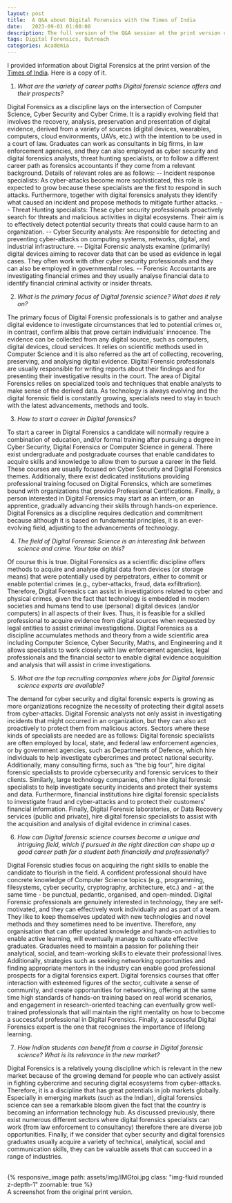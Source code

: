 ```yaml
---
layout: post
title:  A Q&A about Digital Forensics with the Times of India
date:   2023-09-01 01:00:00
description: The full version of the Q&A session at the print version of the newspaper.
tags: Digital Forensics, Outreach
categories: Academia
---
```


I provided information about Digital Forensics at the print version of the [Times of India](https://epaper.timesgroup.com/article-share?article=22_05_2023_554_011_cap_TOI). Here is a copy of it. <br>
 
1) *What are the variety of career paths Digital forensic science offers and their prospects?*
 
 Digital Forensics as a discipline lays on the intersection of Computer Science, Cyber Security and Cyber Crime. It is a rapidly evolving field that involves the recovery, analysis, preservation and presentation of digital evidence, derived from a variety of sources (digital devices, wearables, computers, cloud environments, UAVs, etc.) with the intention to be used in a court of law. 
Graduates can work as consultants in big firms, in law enforcement agencies, and they can also employed as cyber security and digital forensics analysts, threat hunting specialists, or to follow a different career path as forensics accountants if they come from a relevant background. Details of relevant roles are as follows: 
-- Incident response specialists: As cyber-attacks become more sophisticated, this role is expected to grow because these specialists are the first to respond in such attacks. Furthermore, together with digital forensics analysts they identify what caused an incident and propose methods to mitigate further attacks. 
-- Threat Hunting specialists: These cyber security professionals proactively search for threats and malicious activities in digital ecosystems. Their aim is to effectively detect potential security threats that could cause harm to an organization.
-- Cyber Security analysts: Are responsible for detecting and preventing cyber-attacks on computing systems, networks, digital, and industrial infrastructure. 
-- Digital Forensic analysts examine (primarily) digital devices aiming to recover data that can be used as evidence in legal cases. They often work with other cyber security professionals and they can also be employed in governmental roles. 
-- Forensic Accountants are investigating financial crimes and they usually analyse financial data to identify financial criminal activity or insider threats.

2) *What is the primary focus of Digital forensic science? What does it rely on?*

The primary focus of Digital Forensic professionals is to gather and analyse digital evidence to investigate circumstances that led to potential crimes or, in contrast, confirm alibis that prove certain individuals’ innocence. The evidence can be collected from any digital source, such as computers, digital devices, cloud services. It relies on scientific methods used in Computer Science and it is also referred as the art of collecting, recovering, preserving, and analysing digital evidence. Digital Forensic professionals are usually responsible for writing reports about their findings and for presenting their investigative results in the court. The area of Digital Forensics relies on specialized tools and techniques that enable analysts to make sense of the derived data. As technology is always evolving and the digital forensic field is constantly growing, specialists need to stay in touch with the latest advancements, methods and tools.

3) *How to start a career in Digital forensics?*

To start a career in Digital Forensics a candidate will normally require a combination of education, and/or formal training after pursuing a degree in Cyber Security, Digital Forensics or Computer Science in general. There exist undergraduate and postgraduate courses that enable candidates to acquire skills and knowledge to allow them to pursue a career in the field. These courses are usually focused on Cyber Security and Digital Forensics themes. Additionally, there exist dedicated institutions providing professional training focused on Digital Forensics, which are sometimes bound with organizations that provide Professional Certifications. Finally, a person interested in Digital Forensics may start as an intern, or an apprentice, gradually advancing their skills through hands-on experience. Digital Forensics as a discipline requires dedication and commitment because although it is based on fundamental principles, it is an ever-evolving field, adjusting to the advancements of technology. 

4) *The field of Digital Forensic Science is an interesting link between science and crime. Your take on this?*

Of course this is true. Digital Forensics as a scientific discipline offers methods to acquire and analyse digital data from devices (or storage means) that were potentially used by perpetrators, either to commit or enable potential crimes (e.g., cyber-attacks, fraud, data exfiltration). Therefore, Digital Forensics can assist in investigations related to cyber and physical crimes, given the fact that technology is embedded in modern societies and humans tend to use (personal) digital devices (and/or computers) in all aspects of their lives. Thus, it is feasible for a skilled professional to acquire evidence from digital sources when requested by legal entities to assist criminal investigations. Digital Forensics as a discipline accumulates methods and theory from a wide scientific area including Computer Science, Cyber Security, Maths, and Engineering and it allows specialists to work closely with law enforcement agencies, legal professionals and the financial sector to enable digital evidence acquisition and analysis that will assist in crime investigations.

5) *What are the top recruiting companies where jobs for Digital forensic science experts are available?*

The demand for cyber security and digital forensic experts is growing as more organizations recognize the necessity of protecting their digital assets from cyber-attacks. Digital Forensic analysts not only assist in investigating incidents that might occurred in an organization, but they can also act proactively to protect them from malicious actors. Sectors where these kinds of specialists are needed are as follows: Digital forensic specialists are often employed by local, state, and federal law enforcement agencies, or by government agencies, such as Departments of Defence, which hire individuals to help investigate cybercrimes and protect national security. Additionally, many consulting firms, such as “the big four”, hire digital forensic specialists to provide cybersecurity and forensic services to their clients. Similarly, large technology companies, often hire digital forensic specialists to help investigate security incidents and protect their systems and data. Furthermore, financial institutions hire digital forensic specialists to investigate fraud and cyber-attacks and to protect their customers' financial information. Finally, Digital Forensic laboratories, or Data Recovery services (public and private), hire digital forensic specialists to assist with the acquisition and analysis of digital evidence in criminal cases.

6) *How can Digital forensic science courses become a unique and intriguing field, which if pursued in the right direction can shape up a good career path for a student both financially and professionally?*

Digital Forensic studies focus on acquiring the right skills to enable the candidate to flourish in the field. A confident professional should have concrete knowledge of Computer Science topics (e.g., programming, filesystems, cyber security, cryptography, architecture, etc.) and - at the same time - be punctual, pedantic, organised, and open-minded. Digital Forensic professionals are genuinely interested in technology, they are self-motivated, and they can effectively work individually and as part of a team. They like to keep themselves updated with new technologies and novel methods and they sometimes need to be inventive. Therefore, any organisation that can offer updated knowledge and hands-on activities to enable active learning, will eventually manage to cultivate effective graduates. Graduates need to maintain a passion for polishing their analytical, social, and team-working skills to elevate their professional lives. Additionally, strategies such as seeking networking opportunities and finding appropriate mentors in the industry can enable good professional prospects for a digital forensics expert. Digital forensics courses that offer interaction with esteemed figures of the sector, cultivate a sense of community, and create opportunities for networking, offering at the same time high standards of hands-on training based on real world scenarios, and engagement in research-oriented teaching can eventually grow well-trained professionals that will maintain the right mentality on how to become a successful professional in Digital Forensics. Finally, a successful Digital Forensics expert is the one that recognises the importance of lifelong learning.

7) *How Indian students can benefit from a course in Digital forensic science? What is its relevance in the new market?*

Digital Forensics is a relatively young discipline which is relevant in the new market because of the growing demand for people who can actively assist in fighting cybercrime and securing digital ecosystems from cyber-attacks. Therefore, it is a discipline that has great potentials in job markets globally. Especially in emerging markets (such as the Indian), digital forensics science can see a remarkable bloom given the fact that the country is becoming an information technology hub. As discussed previously, there exist numerous different sectors where digital forensics specialists can work (from law enforcement to consultancy) therefore there are diverse job opportunities. Finally, if we consider that cyber security and digital forensics graduates usually acquire a variety of technical, analytical, social and communication skills, they can be valuable assets that can succeed in a range of industries.

<br>

<div class="row mt-3">
    <div class="col-sm mt-3 mt-md-0">
        {% responsive_image path: assets/img/IMGtoi.jpg class: "img-fluid rounded z-depth-1" zoomable: true %}
    </div>
</div>
<div class="caption">
    A screenshot from the original print version.
</div>

